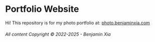 # Portfolio Website

Hi! This repository is for my photo portfolio at: [photo.benjaminxia.com](https://photo.benjaminxia.com)

###### All content Copyright &copy; 2022-2025 - Benjamin Xia
